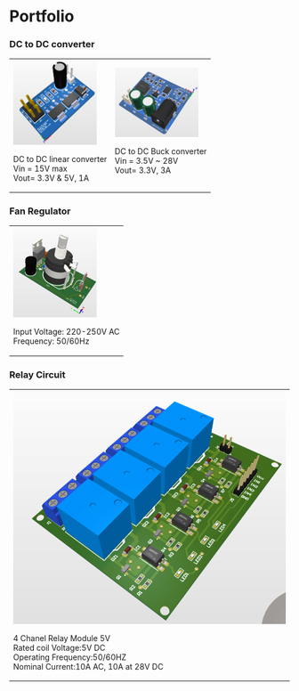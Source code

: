 # Portfolio

<h3>DC to DC  converter</h3>

<table>
  <tr>
    <td>
      <img src="https://github.com/Parvez-Satter/project-outcome-images/blob/main/DC-to-DC-linear-converter-Vout-3.3v-5V-main_%20image/3DL.png?raw=true" alt="DC to DC linear converter" style="width:150px;">
      <p> DC to DC linear converter <br> Vin = 15V max <br> Vout= 3.3V & 5V, 1A</p>
    </td>
    <td>
      <img src="https://github.com/Parvez-Satter/project-outcome-images/blob/main/DC%20to%20DC%20Buck%20converter%20Vout=3.3v,%203A/Cbu_3DR.png?raw=true" alt="DC to DC buck converter" style="width:150px;">
      <p> DC to DC Buck converter <br> Vin = 3.5V ~ 28V <br> Vout= 3.3V, 3A</p>
    </td>
  </tr>

</table>

<h3>Fan Regulator</h3>

<table>
  <tr>
    <td>
      <img src="https://github.com/Parvez-Satter/project-outcome-images/blob/main/P.Fan%20regulator/3DL.png?raw=true" style="width:150px;">
      <p> Input Voltage: 220-250V AC <br> Frequency: 50/60Hz </p>
    </td>
  </tr>

</table>

<h3>Relay Circuit</h3>

<table>
  <tr>
    <td>
      <img src="https://github.com/Parvez-Satter/project-outcome-images/blob/main/4%20Chanel%20Relay%20Module%20Image/4%20canal%20relay_3DL.png?raw=true style="width:150px;">
      <p> 4 Chanel Relay Module 5V <br> Rated coil Voltage:5V DC <br> Operating Frequency:50/60HZ <br> Nominal Current:10A AC, 10A at 28V DC </p>
    </td>
  </tr>

</table>
